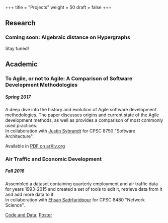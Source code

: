 +++
title = "Projects"
weight = 50
draft = false
+++

## Research

### Coming soon: Algebraic distance on Hypergraphs

Stay tuned!

## Academic

### To Agile, or not to Agile: A Comparison of Software Development Methodologies
##### Spring 2017

A deep dive into the history and evolution of Agile software development methodologies. The paper discusses origins and current state of the Agile development methods, as well as provides a comparison of most commonly used practices. <br>
In collaboration with [Justin Sybrandt](http://sybrandt.com) for CPSC 8750 "Software Architecture".

Available in [PDF on arXiv.org](https://arxiv.org/abs/1704.07469)

### Air Traffic and Economic Development
##### Fall 2016
Assembled a dataset containing quarterly employment and air traffic data for years 1993-2015 and created a set of tools to edit it, retrieve data from it and add more data to it. <br>
In collaboration with [Ehsan Sadrfaridpour](https://esadr.github.io) for CPSC 8480 "Network Science".

[Code and Data](https://github.com/AirtrafficAnalysisGroup/graph_tools_networkx), [Poster](https://clemson.app.box.com/s/xctxjf2001s57lusqfvjv7eg3c8e9nbl)
